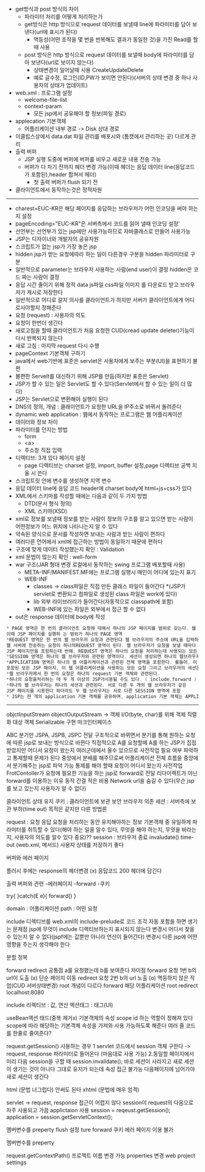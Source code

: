 * get방식과 post 방식의 차이
  * 파라미터 처리를 어떻게 처리하는가
  * get방식은 http 방식으로 request 데이터를 보낼때 line에 파라미터를 담아 보낸다(url에 표시가 된다)
	  * 멱등성(어떤 조작을 몇 번을 반복해도 결과가 동일한 것)을 가진 Read를 할때 사용
  * post 방식은 http 방식으로 request 데이터를 보낼때 body에 파라미터를 담아 보낸다(url로 보이지 않는다)
	  * 상태변경이 일어날때 사용 CreateUpdateDelete
	  * 예로 글수정, 로그인(ID,PW가 보이면 안된다)(서버의 상태 변경 중 하나 사용자의 상태가 업데이트)
* web.xml : 프로그램 설정
  - welcome-file-list
  - context-param
    * 모든 jsp에서 공유해야 할 정보(파일 경로)
* applecation 기본객체
	- 어플리케이션 내부 경로 -> Disk 상대 경로
* 이클립스상에서 data.dat 파일 관리를 배포시와 (톰캣에서 관리하는 곳) 다르게 관리
* 출력 버퍼
	* JSP 실행 도중에 버퍼에 버퍼를 비우고 새로운 내용 전송 가능
 	 * 버퍼가 다 차기 전까지 헤더 변경 가능(이때 헤더는 응답 데이터 line(응답코드가 포함된),header 합쳐서 헤더)
     	* 첫 출력 버퍼가 flush 되기 전
* 클라이언트에서 동작하는것은 정적자원
----------
* charest=EUC-KR은 해당 페이지를 응답하는 브라우저가 어떤 인코딩을 써야 하는지 설정
* pageEncoding="EUC-KR"은 서버측에서 코드를 읽어 낼때 인코딩 설정'
* 선언부는 선언부가 있는 jsp에만 사용가능하므로 자바클래스로 만들어 사용가능
* JSP는 디자이너와 개발자의 공유자원
* 스크립트가 없는 jsp가 가장 놓은 jsp
* hidden jsp가 받는 요청에따라 하는 일이 다른경우 구분을 hidden 파라미터로 구분
* 일반적으로 parameter는 브라우저 사용하는 사람(end user)이 결정 hidden은 코드 짜는 사람이 결정
* 응답 시간 줄이기 위해 정적 data js파일 css파일 이미지 를 다운로드 받고 브라우저가 캐시로 저장한다
* 일반적으로 어디로 갈지 의사를 클라이언트가 하지만 서버가 클라이언트에게 어디로사야할지 정해준다
* 요청 (request) : 사용자의 의도
* 요청이 한번더 생긴다
* 새로고침을 할때 클라이언트가 처음 요청한 CUD(cread update deleter)기능이 다시 반복되지 않는다
* 새로 고침 :  마지막 request 다시 수행
* pageContext 기본객체 구하기
* java에서 web기반에 표준은 servlet은 사용자에게 보주는 부분(UI)을 표현하기 불편
* 불편한 Servelt를 대신하기 위해 JSP를 만듬(하지만 표준은 Servlet)
* JSP가 할 수 있는 일은 Servlet도 할 수 있다(Servlet에서 할 수 있는 일이 더 많다)
* JSP는 Servlet으로 변환해야 실행이 된다
* DNS의 정의, 개념 : 클래이언트가 요청한 URL을 IP주소로 바뀌서 돌려준다
* dynamic web application : 웹에서 동작하는 프로그램은 웹 어플리케이션
* 데이터와 정보 차이
* 파라미터를 던지는 방법
	* form
	* &lt;a&gt;
	* 주소창 직접 입력
* 디렉티브: 3개 있다 페이지 설정
	* page 디렉티브는 charset 설정, import, buffer 설정,page 디렉티브 공백 지울 시 쓴다
* 스크립트릿 안에 변수를 생성하면 지역 변수
* 응답 데이터 line에 응답 코드 header에 charset body에 html+js+css가 있다
* XML에서 스키마를 작성할 때에는 다음과 같이 두 가지 방법
	* DTD(문서 형식 정의)
	* XML 스키마(XSD)
* xml로 정보를 보낼때 정보를 받는 사람이 정보의 구조를 알고 있으면 받는 사람이 어떤정보가 어느 위치에 나타나는지 알 수 있다
* 약속된 양식으로 문서를 작성하면 보내는 사람과 받는 사람이 편하다
* 여러다른 언어에서 xml에 접근하는 방법이 동일하기 때문에 편하다
* 구조에 맞게 데이터 작성했는지 확인 : Validation
* xml 문법이 많는지 확인 : well-form
* war 구조(JAR 형대 변경 로컬에서 동작하는 swing 프로그램 배포할때 사용)
	* META-INF/MANIFEST.MF에는 프로그램 실행시 매인이 어디에 있는지 표기 
	* WEB-INF
		* classes -> class파일은 직접 만든 클래스 파일이 들어간다
		*(JSP가 servlet로 변환되고 컴파일로 생성된 class 파일은 work에 있다)
		* lib 외부 라이브러리가 들어간다(자동적으로 classpath에 포함)
		* WEB-INF에 있는 파일은 외부에서 접근 할 수 없다
* out은 response 데이터에 body에 작성
```java
* PAGE 영역은 한 번의 클라이언트 요청에 대해서 하나의 JSP 페이지를 범위로 갖는다. 웹 브라우저의 요청이 들어오면 JSP 페이지를 실행하는데, 
이때 JSP 페이지를 실행하 는 범위가 하나의 PAGE 영역
*REQUEST 영역은 한 번의 웹 브라우저 요청과 관련된댜 웹 브라우저의 주소에 URL을 입력하거나 링크를 클릭해서 페이지를 이동할 때. 웹 브라우저가
웹 서버에 전송하는 요청이 하나의REQUEST 영역이 된다. 웹 브라우저가 요청을 보낼 때마다 새로운 REQUEST 영역이 생성된댜 PAGE 영역은 오직 하나의
JSP 페이지만을 포함하는데 반해, REQUEST 영역은 하나의 요청을 처리하는데 사용되는 모든 JSP 페이지를 포함 한다는차이점
*SESSION 영역은 하나의 웹 브라우저와 관련된 영역이다. 세션이 생성되면 하나의 웹브라우저와 관련된 모든 요청은 하나의 SESSION 영역에 포함
*APPLICATION 영역은 하나의 웹 어플리케이션과 관련된 전체 영역을 포함한다. 를들어, 이 장에서 사용 중인 예제인 /chap05 웹 어플리케이션에 
포함된 모든 JSP 페이지, 이 웹 어플리케이션을 사용하는 모든 요청 그리고 브라우저의 세션은 모두 하나의 APPLICATION 영 역에 속하게 된댜
*웹 브라우저에서 한 번의 요청은 하나의 request 기본 객체와 관련된다.
*하나의 요청을처리하는 데 두 개 이상의 JSP가시용될 수도 있다. ( include,forward )
*하나의 웹 브라우저는 하나의 세션과 관련된다. 서로 다른 두 개의 웹 브라우저가 같은 
JSP 페이지를 시용한다 하더라도 두 웹 브라우저는 서로 다른 SESSION 영역에 포함
* JSP는 한 개의 application 기본 객체를 공유하며, application 기본 객체는 APPLICATION 영 역에 포함
```
-----------
objctInputStream 
objectOutputStream 
-> 객체 I/O(byte, char)를 위해 객체 직렬화
대상 객체
Serializable 구현 마크인터페이스

ABC 분기만 JSPA, JSPB, JSPC 전달
구조적으로 바뀌면서 분기를 통해 원하는 요청에 따른 jsp로 보내는 방식으로 바뀐다
직접적으로 A를 요청할떼 A를 하는 JSP가 집접 받았지만 어디서 요청이 왔는지 여러군데에서 올수 있으므로 사전작업 필요 여부 파악하고 통제할때 문제가 된다 
중앙에서 분배를 해주므로써 어플리케이션 전체 흐름을 중앙에서 분기해주는 jsp로 파악 가능
통제를 해야 할때 요청이 어디서 왔는지 사전작업
FrotContoller가 요청에 필요한 기능을 하는 jsp로 forward로 전달
리다이렉트가 아닌 forward를 이용하는 이유 
동작 간결 적은 비용
Network
url을 숨길 수 있다(무슨 jsp를 보고 있는지 사용자가 알 수 없다)

클라이언트 상태 유지
쿠키 : 클라이언트에 보관
	보안
	브라우저 의존
세션 : 서버측에 보관
	부하(time out)
목적은 같지만 다른 방법론


request : 요청 응답
요청을 처리하는 동안 유지해야하는 정보
기본객체 중 유일하게 파라미터를 취득할 수 있다(해야 하는 일을 알수 있다, 무엇을 해야 하는지, 무엇을 바라는지, 사용자의 의도를 알수 있다 중요)??
session : 브라우저 종료 invaludate() time-out (web.xml, 메서드)
사용자 상태를 저장하기 좋다

버퍼와 에러 페이지

플러시 후에는 response의 헤더변경 (x) 응답코드 200 헤더에 담긴다

출력 버퍼와 관련
-에러페이지
-forward
-쿠키

try{
}catch(E e){
	forward()
}

domain : 어플리케이션
path : 어떤 요청

include 디렉티브를  web.xml의 include-prelude로 코드 조각 자동 포함을 하면 생기는 문제점
jsp에 무엇이 include 디렉티브하는지 표시되지 않는다
변경시 어디서 찾을 수 있는지 알 수 없다(jspf에는 값뿐만 아니라 연산이 들어간다)
변경시 다른 jsp에 어떤 영향을 주는지 생각해야 한다

분할 정복

forward redirect
공통점 a를 요청했는데 b를 보여준다
차이점
forward 요청 1번  b의 url이 도출 (x) 단순 페이지 이동
redirect 요청 2번 b의 url 노출 (o) 멱등하지 않은 작업(CUD 서버상태변경)
root 개념이 다르다
forward 해당 어플리케이션 root
redirect localhost:8080

include 리렉티브 : 값, 연산
액션태그 : 태그(UI)

useBean액션 태드(중복 제거x) 기본객체의 속성 scope id
하는 역할이 정해져 있다
scope에 따라 해당하는 기본객체 속성을 가져와 사용 가능하도록 해준다
여러 줄 코드를 한줄로 줄여준다?

request.getSession() 사용하는 경우
1 servlet 코드에서 session 객체 구한다
-> request, response 파라미터로 들어온다 (마음대로 사용 가능)
2.동일할 페이지에서 미리 다음 session을 구할 때
session.invalidate(); 바로 세션이 사라지고 새로 세션이 생기는 것이 아니다
그대로 유지가 되는데 속성 접근 불가능
다음페이지에 넘어가야 새로 세션이 생긴다

html (문법 너그럽다) <a> 안써도 된다
xhtml (문법에 매우 엄격)

servlet -> request, response 접근이 어렵지 않다 session이 request의 다음으로 자주 사용되고
가끔 applictaion 사용
session = reqeust.getSession();
application = session.getServletContext();

멤버변수를 preperty
flush 설정 ture forward 쿠키 에러 페이지 이용 불가

멤버변수를 preperty

request.getContextPath()
프로젝트 이름 변경 가능 properties 변경
web project settings
